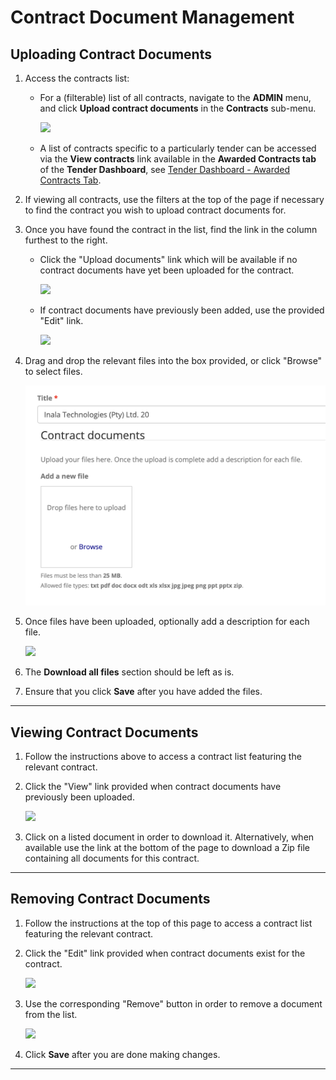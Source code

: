 # Contract Document Management

## Uploading Contract Documents

1. Access the contracts list:

    - For a (filterable) list of all contracts, navigate to the **ADMIN** menu, and click **Upload contract documents** in the **Contracts** sub-menu.

        ![](https://ajeuwbhvhr.cloudimg.io/colony-recorder.s3.amazonaws.com/files/2024-10-14/c30ca071-a868-4b10-9f5a-19542f627a08/ascreenshot.jpeg?tl_px=402,445&br_px=2122,1406&force_format=jpeg&q=100&width=1120.0&wat=1&wat_opacity=1&wat_gravity=northwest&wat_url=https://colony-recorder.s3.amazonaws.com/images/watermarks/ee0000_standard.png&wat_pad=619,277)

    - A list of contracts specific to a particularly tender can be accessed via the **View contracts** link available in the **Awarded Contracts tab** of the **Tender Dashboard**, see [Tender Dashboard - Awarded Contracts Tab](../tenders/tender-dashboard.md/#awarded-contracts-tab).


2. If viewing all contracts, use the filters at the top of the page if necessary to find the contract you wish to upload contract documents for.

3. Once you have found the contract in the list, find the link in the column furthest to the right.

    - Click the "Upload documents" link which will be available if no contract documents have yet been uploaded for the contract.
        
        ![](https://ajeuwbhvhr.cloudimg.io/colony-recorder.s3.amazonaws.com/files/2024-10-14/3132a74e-0cb7-467e-b7d4-74fb8bcce7b0/ascreenshot.jpeg?tl_px=402,243&br_px=2122,1204&force_format=jpeg&q=100&width=1120.0&wat=1&wat_opacity=1&wat_gravity=northwest&wat_url=https://colony-recorder.s3.amazonaws.com/images/watermarks/ee0000_standard.png&wat_pad=926,277)

    - If contract documents have previously been added, use the provided "Edit" link.

        ![](https://ajeuwbhvhr.cloudimg.io/colony-recorder.s3.amazonaws.com/files/2024-10-14/0d6cd479-5ec4-404d-84f1-c4c06b135ede/ascreenshot.jpeg?tl_px=402,149&br_px=2122,1110&force_format=jpeg&q=100&width=1120.0&wat=1&wat_opacity=1&wat_gravity=northwest&wat_url=https://colony-recorder.s3.amazonaws.com/images/watermarks/ee0000_standard.png&wat_pad=966,277)

    
4. Drag and drop the relevant files into the box provided, or click "Browse" to select files.

    ![](../img/contract-docs-upload.png)


5. Once files have been uploaded, optionally add a description for each file.

    ![](https://ajeuwbhvhr.cloudimg.io/colony-recorder.s3.amazonaws.com/files/2024-10-14/36ab90a5-1a16-4547-ae78-4e617df43e8a/ascreenshot.jpeg?tl_px=60,492&br_px=1042,1041&force_format=jpeg&q=100&width=983&wat_scale=87&wat=1&wat_opacity=1&wat_gravity=northwest&wat_url=https://colony-recorder.s3.amazonaws.com/images/watermarks/ee0000_standard.png&wat_pad=68,210)

6. The **Download all files** section should be left as is.

7. Ensure that you click **Save** after you have added the files.

---

## Viewing Contract Documents

1. Follow the instructions above to access a contract list featuring the relevant contract.

2. Click the "View" link provided when contract documents have previously been uploaded.

    ![](https://ajeuwbhvhr.cloudimg.io/colony-recorder.s3.amazonaws.com/files/2024-10-14/c402aaa1-2407-4bf2-a6b6-5bec4dc8e332/ascreenshot.jpeg?tl_px=402,151&br_px=2122,1112&force_format=jpeg&q=100&width=1120.0&wat=1&wat_opacity=1&wat_gravity=northwest&wat_url=https://colony-recorder.s3.amazonaws.com/images/watermarks/ee0000_standard.png&wat_pad=906,276)

3. Click on a listed document in order to download it. Alternatively, when available use the link at the bottom of the page to download a Zip file containing all documents for this contract.

---

## Removing Contract Documents

1. Follow the instructions at the top of this page to access a contract list featuring the relevant contract.

2. Click the "Edit" link provided when contract documents exist for the contract.
    
    ![](https://ajeuwbhvhr.cloudimg.io/colony-recorder.s3.amazonaws.com/files/2024-10-14/0d6cd479-5ec4-404d-84f1-c4c06b135ede/ascreenshot.jpeg?tl_px=402,149&br_px=2122,1110&force_format=jpeg&q=100&width=1120.0&wat=1&wat_opacity=1&wat_gravity=northwest&wat_url=https://colony-recorder.s3.amazonaws.com/images/watermarks/ee0000_standard.png&wat_pad=966,277)

3. Use the corresponding "Remove" button in order to remove a document from the list.

    ![](https://ajeuwbhvhr.cloudimg.io/colony-recorder.s3.amazonaws.com/files/2024-10-14/debe311c-7b4f-4209-9e62-fc33088fc390/ascreenshot.jpeg?tl_px=402,349&br_px=2122,1310&force_format=jpeg&q=100&width=1120.0&wat=1&wat_opacity=1&wat_gravity=northwest&wat_url=https://colony-recorder.s3.amazonaws.com/images/watermarks/ee0000_standard.png&wat_pad=550,277)

4. Click **Save** after you are done making changes.

---